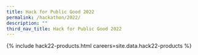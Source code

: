 ```yaml
---
title: Hack for Public Good 2022
permalink: /hackathon/2022/
description: ""
third_nav_title: Hack for Public Good 2022
---
```






{% include hack22-products.html careers=site.data.hack22-products %}